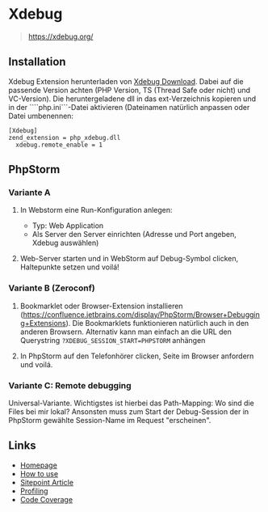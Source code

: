 # Xdebug

> https://xdebug.org/

## Installation

Xdebug Extension herunterladen von [Xdebug Download](https://xdebug.org/download.php). Dabei auf die passende Version
achten (PHP Version, TS (Thread Safe oder nicht) und VC-Version). Die heruntergeladene dll in das ext-Verzeichnis kopieren und 
in der ````php.ini```-Datei aktivieren (Dateinamen natürlich anpassen oder Datei umbenennen:

    [Xdebug]
    zend_extension = php_xdebug.dll
	  xdebug.remote_enable = 1

## PhpStorm

### Variante A

1. In Webstorm eine Run-Konfiguration anlegen:

      * Typ: Web Application
      * Als Server den Server einrichten (Adresse und Port angeben, Xdebug auswählen)

2. Web-Server starten und in WebStorm auf Debug-Symbol clicken, Haltepunkte setzen und voilá!

### Variante B (Zeroconf)

1. Bookmarklet oder Browser-Extension installieren (https://confluence.jetbrains.com/display/PhpStorm/Browser+Debugging+Extensions).
Die Bookmarklets funktionieren natürlich auch in den anderen Browsern. Alternativ kann man einfach an die URL 
den Querystring ```?XDEBUG_SESSION_START=PHPSTORM``` anhängen

2. In PhpStorm auf den Telefonhörer clicken, Seite im Browser anfordern und voilá.

### Variante C: Remote debugging

Universal-Variante. Wichtigstes ist hierbei das Path-Mapping: Wo sind die Files bei mir lokal? Ansonsten muss zum
Start der Debug-Session der in PhpStorm gewählte Session-Name im Request "erscheinen".

## Links

* [Homepage](https://xdebug.org/)
* [How to use](https://deliciousbrains.com/xdebug-advanced-php-debugging/)
* [Sitepoint Article](https://www.sitepoint.com/getting-know-love-xdebug/)
* [Profiling](https://xdebug.org/docs/profiler)
* [Code Coverage](https://derickrethans.nl/code-coverage.html)


